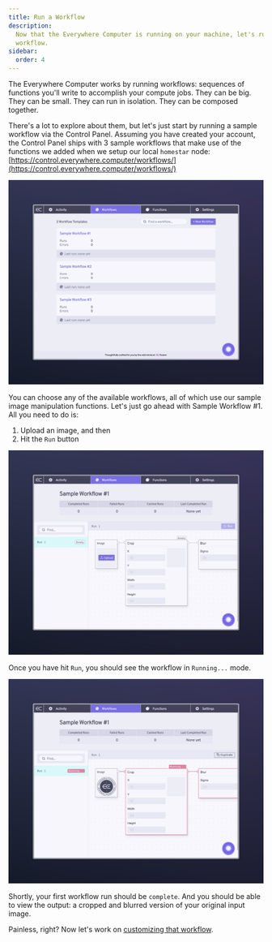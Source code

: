 ```yaml
---
title: Run a Workflow
description:
  Now that the Everywhere Computer is running on your machine, let's run a
  workflow.
sidebar:
  order: 4
---
```


The Everywhere Computer works by running workflows: sequences of functions you'll write to accomplish your compute jobs. They can be big. They can be small. They can run in isolation.  They can be composed together.

There's a lot to explore about them, but let's just start by running a sample workflow via the Control Panel. Assuming you have created your account, the Control Panel ships with 3 sample workflows that make use of the functions we added when we setup our local `homestar` node: [https://control.everywhere.computer/workflows/](https://control.everywhere.computer/workflows/)

![The sample workflows that ship with the Control Panel.](../assets/run-a-workflow-1.png)

You can choose any of the available workflows, all of which use our sample image manipulation functions. Let's just go ahead with Sample Workflow #1. All you need to do is:

1. Upload an image, and then&#x20;
2. Hit the `Run` button

![A workflow detail page](../assets/run-a-workflow-2.png)

Once you have hit `Run`, you should see the workflow in `Running...` mode.

![The workflow run in progress](../assets/run-a-workflow-3.png)

Shortly, your first workflow run should be `complete`. And you should be able to view the output: a cropped and blurred version of your original input image.

Painless, right? Now let's work on [customizing that workflow](../customize-a-workflow).
